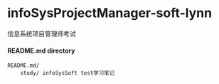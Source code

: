 # infoSysProjectManager-soft-lynn
信息系统项目管理师考试
#### README.md directory
    README.md/
        study/ infoSysSoft test学习笔记
